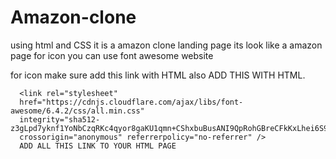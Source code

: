 # Amazon-clone
using html and CSS
it is a amazon clone landing page
its look like a amazon page
for icon you can use font awesome website 
<link rel="icon" href="icon.png"> for icon make sure add this link with HTML 
<script src="https://kit.fontawesome.com/6bd2fe77ab.js"
      crossorigin="anonymous"></script> also ADD  THIS WITH HTML.

      <link rel="stylesheet"
      href="https://cdnjs.cloudflare.com/ajax/libs/font-awesome/6.4.2/css/all.min.css"
      integrity="sha512-z3gLpd7yknf1YoNbCzqRKc4qyor8gaKU1qmn+CShxbuBusANI9QpRohGBreCFkKxLhei6S9CQXFEbbKuqLg0DA=="
      crossorigin="anonymous" referrerpolicy="no-referrer" />
      ADD ALL THIS LINK TO YOUR HTML PAGE
      

